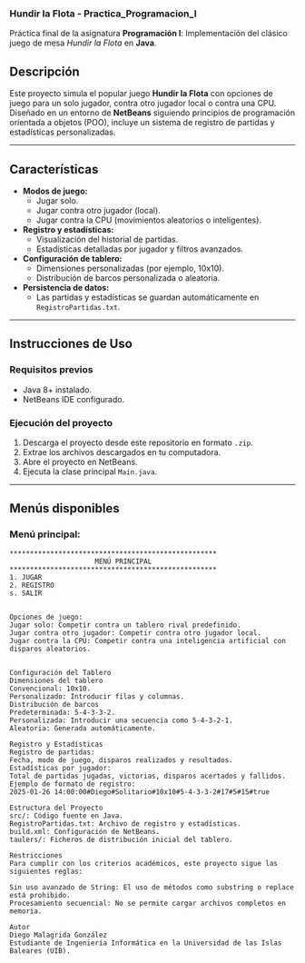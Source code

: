 ### Hundir la Flota - Practica_Programacion_I

Práctica final de la asignatura **Programación I**: Implementación del clásico juego de mesa _Hundir la Flota_ en **Java**.

## Descripción
Este proyecto simula el popular juego **Hundir la Flota** con opciones de juego para un solo jugador, contra otro jugador local o contra una CPU. Diseñado en un entorno de **NetBeans** siguiendo principios de programación orientada a objetos (POO), incluye un sistema de registro de partidas y estadísticas personalizadas.

---

## Características
- **Modos de juego:**
  - Jugar solo.
  - Jugar contra otro jugador (local).
  - Jugar contra la CPU (movimientos aleatorios o inteligentes).
- **Registro y estadísticas:**
  - Visualización del historial de partidas.
  - Estadísticas detalladas por jugador y filtros avanzados.
- **Configuración de tablero:**
  - Dimensiones personalizadas (por ejemplo, 10x10).
  - Distribución de barcos personalizada o aleatoria.
- **Persistencia de datos:**
  - Las partidas y estadísticas se guardan automáticamente en `RegistroPartidas.txt`.

---

## Instrucciones de Uso
### Requisitos previos
- Java 8+ instalado.
- NetBeans IDE configurado.

### Ejecución del proyecto
1. Descarga el proyecto desde este repositorio en formato `.zip`.
2. Extrae los archivos descargados en tu computadora.
3. Abre el proyecto en NetBeans.
4. Ejecuta la clase principal `Main.java`.

---

## Menús disponibles
### Menú principal:
```plaintext
***************************************************
                     MENÚ PRINCIPAL
***************************************************
1. JUGAR
2. REGISTRO
s. SALIR


Opciones de juego:
Jugar solo: Competir contra un tablero rival predefinido.
Jugar contra otro jugador: Competir contra otro jugador local.
Jugar contra la CPU: Competir contra una inteligencia artificial con disparos aleatorios.


Configuración del Tablero
Dimensiones del tablero
Convencional: 10x10.
Personalizado: Introducir filas y columnas.
Distribución de barcos
Predeterminada: 5-4-3-3-2.
Personalizada: Introducir una secuencia como 5-4-3-2-1.
Aleatoria: Generada automáticamente.

Registro y Estadísticas
Registro de partidas:
Fecha, modo de juego, disparos realizados y resultados.
Estadísticas por jugador:
Total de partidas jugadas, victorias, disparos acertados y fallidos.
Ejemplo de formato de registro:
2025-01-26 14:00:00#Diego#Solitario#10x10#5-4-3-3-2#17#5#15#true

Estructura del Proyecto
src/: Código fuente en Java.
RegistroPartidas.txt: Archivo de registro y estadísticas.
build.xml: Configuración de NetBeans.
taulers/: Ficheros de distribución inicial del tablero.

Restricciones
Para cumplir con los criterios académicos, este proyecto sigue las siguientes reglas:

Sin uso avanzado de String: El uso de métodos como substring o replace está prohibido.
Procesamiento secuencial: No se permite cargar archivos completos en memoria.

Autor
Diego Malagrida González
Estudiante de Ingeniería Informática en la Universidad de las Islas Baleares (UIB).

